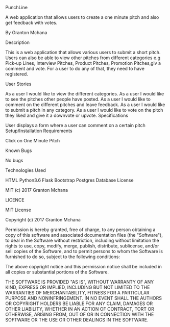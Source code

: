 PunchLine

A web application that allows users to create a one minute pitch and also get feedback with votes.

By Granton Mchana

Description

This is a web application that allows various users to submit a short pitch. Users can also be able to view other pitches from different categories e.g Pick-up Lines, Interview Pitches, Product Pitches, Promotion Pitches,giv a comment and vote. For a user to do any of that, they need to have registered.

User Stories

As a user I would like to view the different categories.
As a user I would like to see the pitches other people have posted.
As a user I would like to comment on the different pitches and leave feedback.
As a user I would like to submit a pitch in any category.
As a user I would like to vote on the pitch they liked and give it a downvote or upvote.
Specifications

 User displays a form where a user can comment on a certain pitch
Setup/Installation Requirements

Click on One Minute Pitch

Known Bugs

No bugs

Technologies Used

HTML
Python3.6
Flask
Bootstrap
Postgres Database
License

MIT (c) 2017 Granton Mchana


LICENCE


MIT License

Copyright (c) 2017 Granton Mchana

Permission is hereby granted, free of charge, to any person obtaining a copy
of this software and associated documentation files (the "Software"), to deal
in the Software without restriction, including without limitation the rights
to use, copy, modify, merge, publish, distribute, sublicense, and/or sell
copies of the Software, and to permit persons to whom the Software is
furnished to do so, subject to the following conditions:

The above copyright notice and this permission notice shall be included in all
copies or substantial portions of the Software.

THE SOFTWARE IS PROVIDED "AS IS", WITHOUT WARRANTY OF ANY KIND, EXPRESS OR
IMPLIED, INCLUDING BUT NOT LIMITED TO THE WARRANTIES OF MERCHANTABILITY,
FITNESS FOR A PARTICULAR PURPOSE AND NONINFRINGEMENT. IN NO EVENT SHALL THE
AUTHORS OR COPYRIGHT HOLDERS BE LIABLE FOR ANY CLAIM, DAMAGES OR OTHER
LIABILITY, WHETHER IN AN ACTION OF CONTRACT, TORT OR OTHERWISE, ARISING FROM,
OUT OF OR IN CONNECTION WITH THE SOFTWARE OR THE USE OR OTHER DEALINGS IN THE
SOFTWARE.
